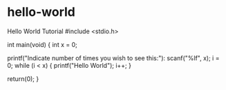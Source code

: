 # hello-world
Hello World Tutorial
#include <stdio.h>

int main(void) {
int x = 0;

printf("Indicate number of times you wish to see this:"):
scanf("%lf", x);
i = 0;
while (i < x) {
printf("Hello World");
i++;
}

return(0);
}

